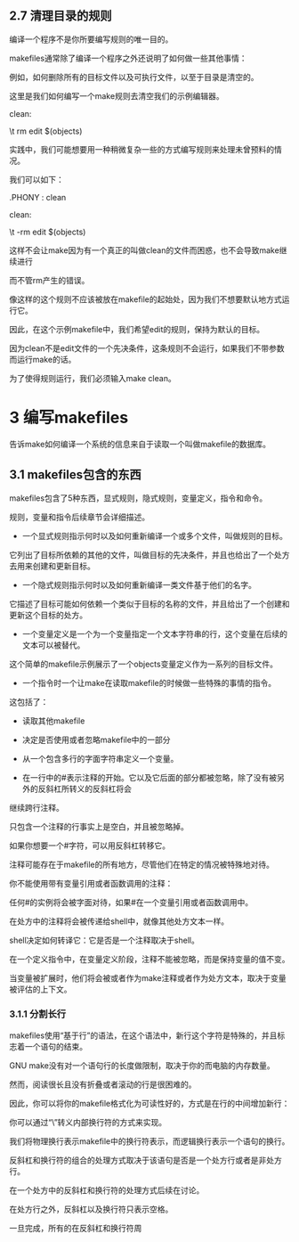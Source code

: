 
## 2.7 清理目录的规则

编译一个程序不是你所要编写规则的唯一目的。

makefiles通常除了编译一个程序之外还说明了如何做一些其他事情：

例如，如何删除所有的目标文件以及可执行文件，以至于目录是清空的。

这里是我们如何编写一个make规则去清空我们的示例编辑器。

clean:

\t rm edit $(objects)

实践中，我们可能想要用一种稍微复杂一些的方式编写规则来处理未曾预料的情况。

我们可以如下：

.PHONY : clean

clean:

\t -rm edit $(objects)

这样不会让make因为有一个真正的叫做clean的文件而困惑，也不会导致make继续进行

而不管rm产生的错误。

像这样的这个规则不应该被放在makefile的起始处，因为我们不想要默认地方式运行它。

因此，在这个示例makefile中，我们希望edit的规则，保持为默认的目标。

因为clean不是edit文件的一个先决条件，这条规则不会运行，如果我们不带参数而运行make的话。

为了使得规则运行，我们必须输入make clean。



# 3 编写makefiles

告诉make如何编译一个系统的信息来自于读取一个叫做makefile的数据库。

## 3.1 makefiles包含的东西

makefiles包含了5种东西，显式规则，隐式规则，变量定义，指令和命令。

规则，变量和指令后续章节会详细描述。

- 一个显式规则指示何时以及如何重新编译一个或多个文件，叫做规则的目标。

它列出了目标所依赖的其他的文件，叫做目标的先决条件，并且也给出了一个处方去用来创建和更新目标。

- 一个隐式规则指示何时以及如何重新编译一类文件基于他们的名字。

它描述了目标可能如何依赖一个类似于目标的名称的文件，并且给出了一个创建和更新这个目标的处方。

- 一个变量定义是一个为一个变量指定一个文本字符串的行，这个变量在后续的文本可以被替代。

这个简单的makefile示例展示了一个objects变量定义作为一系列的目标文件。

- 一个指令时一个让make在读取makefile的时候做一些特殊的事情的指令。

这包括了：

  - 读取其他makefile

  - 决定是否使用或者忽略makefile中的一部分

  - 从一个包含多行的字面字符串定义一个变量。

- 在一行中的#表示注释的开始。它以及它后面的部分都被忽略，除了没有被另外的反斜杠所转义的反斜杠将会

继续跨行注释。

只包含一个注释的行事实上是空白，并且被忽略掉。

如果你想要一个#字符，可以用反斜杠转移它。

注释可能存在于makefile的所有地方，尽管他们在特定的情况被特殊地对待。

你不能使用带有变量引用或者函数调用的注释：

任何#的实例将会被字面对待，如果#在一个变量引用或者函数调用中。

在处方中的注释将会被传递给shell中，就像其他处方文本一样。

shell决定如何转译它：它是否是一个注释取决于shell。

在一个定义指令中，在变量定义阶段，注释不能被忽略，而是保持变量的值不变。

当变量被扩展时，他们将会被或者作为make注释或者作为处方文本，取决于变量被评估的上下文。

### 3.1.1 分割长行

makefiles使用“基于行”的语法，在这个语法中，新行这个字符是特殊的，并且标志着一个语句的结束。

GNU make没有对一个语句行的长度做限制，取决于你的而电脑的内存数量。

然而，阅读很长且没有折叠或者滚动的行是很困难的。

因此，你可以将你的makefile格式化为可读性好的，方式是在行的中间增加新行：

你可以通过“\”转义内部换行符的方式来实现。

我们将物理换行表示makefile中的换行符表示，而逻辑换行表示一个语句的换行。

反斜杠和换行符的组合的处理方式取决于该语句是否是一个处方行或者是非处方行。

在一个处方中的反斜杠和换行符的处理方式后续在讨论。

在处方行之外，反斜杠以及换行符只表示空格。

一旦完成，所有的在反斜杠和换行符周

































